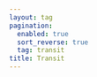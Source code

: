 ```yaml
---
layout: tag
pagination:
  enabled: true
  sort_reverse: true
  tag: transit
title: Transit
---
```


